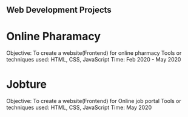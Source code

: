 ## Web Development Projects

# Online Pharamacy

  Objective: To create a website(Frontend) for online pharmacy
  Tools or techniques used: HTML, CSS, JavaScript
  Time: Feb 2020 - May 2020

# Jobture

  Objective: To create a website(Frontend) for Online job portal
  Tools or techniques used: HTML, CSS, JavaScript
  Time: May 2020
